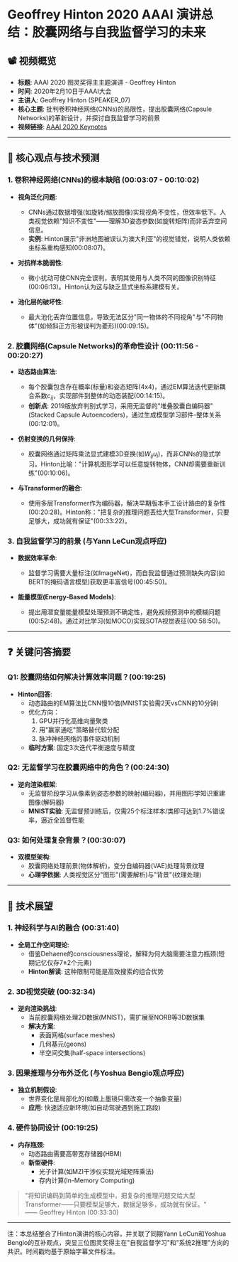# Geoffrey Hinton 2020 AAAI 演讲总结：胶囊网络与自我监督学习的未来

## 📽️ 视频概览
- **标题**: AAAI 2020 图灵奖得主主题演讲 - Geoffrey Hinton  
- **时间**: 2020年2月10日于AAAI大会  
- **主讲人**: Geoffrey Hinton (SPEAKER_07)  
- **核心主题**: 批判卷积神经网络(CNNs)的局限性，提出胶囊网络(Capsule Networks)的革新设计，并探讨自我监督学习的前景  
- **视频链接**: [AAAI 2020 Keynotes](https://www.youtube.com/watch?v=UX8OubxsY8w&t=142s)  

---

## 🎯 核心观点与技术预测

### 1. **卷积神经网络(CNNs)的根本缺陷** (00:03:07 - 00:10:02)  
- **视角泛化问题**:  
  - CNNs通过数据增强(如旋转/缩放图像)实现视角不变性，但效率低下。人类视觉依赖"知识不变性"——理解3D姿态参数(如旋转矩阵)而非丢弃空间信息。  
  - **实例**: Hinton展示"非洲地图被误认为澳大利亚"的视觉错觉，说明人类依赖坐标系重构感知(00:08:07)。  

- **对抗样本脆弱性**:  
  - 微小扰动可使CNN完全误判，表明其使用与人类不同的图像识别特征(00:06:13)。Hinton认为这与缺乏显式坐标系建模有关。  

- **池化层的破坏性**:  
  - 最大池化丢弃位置信息，导致无法区分"同一物体的不同视角"与"不同物体"(如倾斜正方形被误判为菱形)(00:09:15)。  

### 2. **胶囊网络(Capsule Networks)的革命性设计** (00:11:56 - 00:20:27)  
- **动态路由算法**:  
  - 每个胶囊包含存在概率(标量)和姿态矩阵(4x4)，通过EM算法迭代更新耦合系数$c_{ij}$，实现部件到整体的动态装配(00:14:15)。  
  - **创新点**: 2019版放弃判别式学习，采用无监督的"堆叠胶囊自编码器"(Stacked Capsule Autoencoders)，通过生成模型学习部件-整体关系(00:12:01)。  

- **仿射变换的几何保持**:  
  - 胶囊网络通过矩阵乘法显式建模3D变换(如$W_{ij}u_i$)，而非CNNs的隐式学习。Hinton比喻："计算机图形学可以任意旋转物体，CNN却需要重新训练"(00:10:06)。  

- **与Transformer的融合**:  
  - 使用多层Transformer作为编码器，解决早期版本手工设计路由的复杂性(00:20:28)。Hinton称："把复杂的推理问题丢给大型Transformer，只要足够大，成功就有保证"(00:33:22)。  

### 3. **自我监督学习的前景** (与Yann LeCun观点呼应)  
- **数据效率革命**:  
  - 监督学习需要大量标注(如ImageNet)，而自我监督通过预测缺失内容(如BERT的掩码语言模型)获取更丰富信号(00:45:50)。  

- **能量模型(Energy-Based Models)**:  
  - 提出用潜变量能量模型处理预测不确定性，避免视频预测中的模糊问题(00:52:48)。通过对比学习(如MOCO)实现SOTA视觉表征(00:58:50)。  

---

## ❓ 关键问答摘要

### Q1: 胶囊网络如何解决计算效率问题？(00:19:25)  
- **Hinton回答**:  
  - 动态路由的EM算法比CNN慢10倍(MNIST实验需2天vsCNN的10分钟)  
  - 优化方向：  
    1. GPU并行化高维向量聚类  
    2. 用"赢家通吃"策略替代软分配  
    3. 脉冲神经网络的事件驱动机制  
  - **临时方案**: 固定3次迭代平衡速度与精度  

### Q2: 无监督学习在胶囊网络中的角色？(00:24:30)  
- **逆向渲染框架**:  
  - 无监督阶段学习从像素到姿态参数的映射(编码器)，并用图形学知识重建图像(解码器)  
  - **MNIST实验**: 无监督预训练后，仅需25个标注样本/类即可达到1.7%错误率，逼近全监督性能  

### Q3: 如何处理复杂背景？(00:30:07)  
- **双模型架构**:  
  - 胶囊网络处理前景(物体解析)，变分自编码器(VAE)处理背景纹理  
  - **心理学依据**: 人类视觉区分"图形"(需要解析)与"背景"(纹理处理)  

---

## 🔮 技术展望

### 1. **神经科学与AI的融合** (00:31:40)  
- **全局工作空间理论**:  
  - 借鉴Dehaene的consciousness理论，解释为何大脑需要注意力瓶颈(短期记忆仅存7±2个元素)  
  - **Hinton解读**: 这种限制可能是高效搜索的组合优势  

### 2. **3D视觉突破** (00:32:34)  
- **逆向渲染挑战**:  
  - 当前胶囊网络处理2D数据(MNIST)，需扩展至NORB等3D数据集  
  - **解决方案**:  
    - 表面网格(surface meshes)  
    - 几何基元(geons)  
    - 半空间交集(half-space intersections)  

### 3. **因果推理与分布外泛化** (与Yoshua Bengio观点呼应)  
- **独立机制假设**:  
  - 世界变化是局部化的(如戴上墨镜只需改变一个抽象变量)  
  - **应用**: 快速适应新环境(如自动驾驶遇到施工路段)  

### 4. **硬件协同设计** (00:19:25)  
- **内存瓶颈**:  
  - 动态路由需要高带宽存储器(HBM)  
  - **新型硬件**:  
    - 光子计算(如MZI干涉仪实现光域矩阵乘法)  
    - 存内计算(In-Memory Computing)  

> "将知识编码到简单的生成模型中，把复杂的推理问题交给大型Transformer——只要模型足够大，数据足够多，成功就有保证。"  
> —— Geoffrey Hinton (00:33:30)  

---

注：本总结整合了Hinton演讲的核心内容，并关联了同期Yann LeCun和Yoshua Bengio的互补观点，突显三位图灵奖得主在"自我监督学习"和"系统2推理"方向的共识。时间戳均基于原始字幕文件标注。
